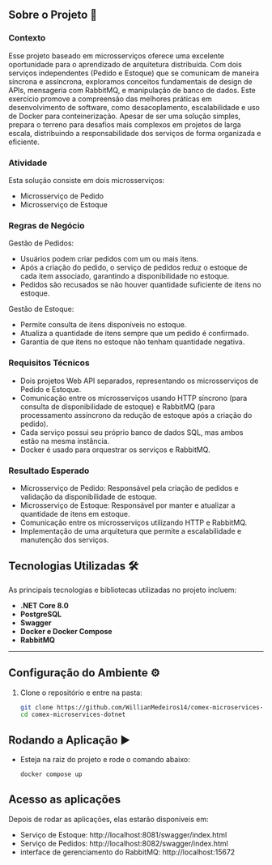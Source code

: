 ## Sobre o Projeto 🚀

### Contexto

Esse projeto baseado em microsserviços oferece uma excelente oportunidade para o aprendizado de arquitetura distribuída. Com dois serviços independentes (Pedido e Estoque) que se comunicam de maneira síncrona e assíncrona, exploramos conceitos fundamentais de design de APIs, mensageria com RabbitMQ, e manipulação de banco de dados. Este exercício promove a compreensão das melhores práticas em desenvolvimento de software, como desacoplamento, escalabilidade e uso de Docker para conteinerização. Apesar de ser uma solução simples, prepara o terreno para desafios mais complexos em projetos de larga escala, distribuindo a responsabilidade dos serviços de forma organizada e eficiente.

### Atividade

Esta solução consiste em dois microsserviços:

- Microsserviço de Pedido
- Microsserviço de Estoque

### Regras de Negócio

Gestão de Pedidos:

- Usuários podem criar pedidos com um ou mais itens.
- Após a criação do pedido, o serviço de pedidos reduz o estoque de cada item associado, garantindo a disponibilidade no estoque.
- Pedidos são recusados se não houver quantidade suficiente de itens no estoque.

Gestão de Estoque:

- Permite consulta de itens disponíveis no estoque.
- Atualiza a quantidade de itens sempre que um pedido é confirmado.
- Garantia de que itens no estoque não tenham quantidade negativa.

### Requisitos Técnicos

- Dois projetos Web API separados, representando os microsserviços de Pedido e Estoque.
- Comunicação entre os microsserviços usando HTTP síncrono (para consulta de disponibilidade de estoque) e RabbitMQ (para processamento assíncrono da redução de estoque após a criação do pedido).
- Cada serviço possui seu próprio banco de dados SQL, mas ambos estão na mesma instância.
- Docker é usado para orquestrar os serviços e RabbitMQ.

### Resultado Esperado

- Microsserviço de Pedido: Responsável pela criação de pedidos e validação da disponibilidade de estoque.
- Microsserviço de Estoque: Responsável por manter e atualizar a quantidade de itens em estoque.
- Comunicação entre os microsserviços utilizando HTTP e RabbitMQ.
- Implementação de uma arquitetura que permite a escalabilidade e manutenção dos serviços.

## Tecnologias Utilizadas 🛠️

As principais tecnologias e bibliotecas utilizadas no projeto incluem:

- **.NET Core 8.0**
- **PostgreSQL**
- **Swagger**
- **Docker e Docker Compose**
- **RabbitMQ**

---

## Configuração do Ambiente ⚙️

1. Clone o repositório e entre na pasta:

   ```bash
   git clone https://github.com/WillianMedeiros14/comex-microservices-dotnet
   cd comex-microservices-dotnet
   ```

## Rodando a Aplicação ▶️

- Esteja na raiz do projeto e rode o comando abaixo:

  ```bash
  docker compose up
  ```

## Acesso as aplicações

Depois de rodar as aplicações, elas estarão disponíveis em:

- Serviço de Estoque: http://localhost:8081/swagger/index.html
- Serviço de Pedidos: http://localhost:8082/swagger/index.html
- interface de gerenciamento do RabbitMQ: http://localhost:15672
